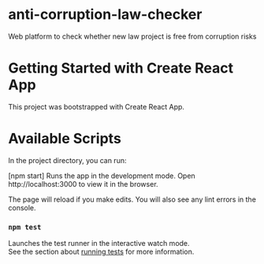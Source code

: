 # anti-corruption-law-checker
Web platform to check whether new law project is free from corruption risks

# Getting Started with Create React App
This project was bootstrapped with Create React App.

# Available Scripts
In the project directory, you can run:

[npm start]
Runs the app in the development mode.
Open http://localhost:3000 to view it in the browser.

The page will reload if you make edits.
You will also see any lint errors in the console.

### `npm test`

Launches the test runner in the interactive watch mode.\
See the section about [running tests](https://facebook.github.io/create-react-app/docs/running-tests) for more information.

